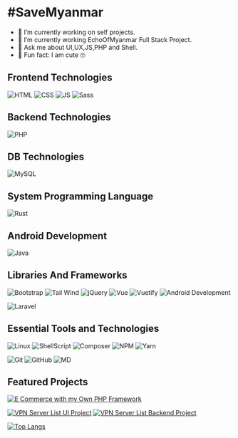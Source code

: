 <h1>#SaveMyanmar</h1>

- 🔭 I’m currently working on self projects.
- 🌱 I’m currently working EchoOfMyanmar Full Stack Project.
- 💬 Ask me about UI,UX,JS,PHP and Shell.
- 👀 Fun fact: I am cute 🙄

##  Frontend Technologies

![HTML](https://img.shields.io/badge/-HTML-000?style=plastic&logo=HTML5)
![CSS](https://img.shields.io/badge/-CSS-000?style=plastic&logo=CSS3&logoColor=1572B6)
![JS](https://img.shields.io/badge/-JavaScript-000?style=plastic&logo=JavaScript)
![Sass](https://img.shields.io/badge/-Sass-000?style=plastic&logo=Sass)


## Backend Technologies

![PHP](https://img.shields.io/badge/-PHP-000?style=plastic&logo=PHP)

## DB Technologies

![MySQL](https://img.shields.io/badge/-MySQL-000?style=plastic&logo=MySQL)

## System Programming Language

![Rust](https://img.shields.io/badge/-Rust-000?style=plastic&logo=Rust)

## Android Development

![Java](https://img.shields.io/badge/-Java-000?style=plastic&logo=Java&logoColor=007396)


## Libraries And Frameworks

![Bootstrap](https://img.shields.io/badge/-Bootstrap-000?style=plastic&logo=Bootstrap)
![Tail Wind](https://img.shields.io/badge/-Tail_Wind-000?style=plastic&logo=Tailwind-CSS)
![jQuery](https://img.shields.io/badge/-jQuery-000?style=plastic&logo=jQuery&logoColor=0769AD)
![Vue](https://img.shields.io/badge/-Vue.js-000?style=plastic&logo=Vue.js&logoColor=4FC08D)
![Vuetify](https://img.shields.io/badge/-Vuetify-000?style=plastic&logo=Vuetify&logoColor=1867C0)
![Android Development](https://img.shields.io/badge/-Android-000?style=plastic&logo=android&logoColor=3DDC84)


![Laravel](https://img.shields.io/badge/-Laravel-000?style=plastic&logo=Laravel)

## Essential Tools and Technologies

![Linux](https://img.shields.io/badge/-Linux-000?style=plastic&logo=Linux)
![ShellScript](https://img.shields.io/badge/-ShellScript-000?style=plastic&logo=Shell)
![Composer](https://img.shields.io/badge/-Composer-000?style=plastic&logo=Composer)
![NPM](https://img.shields.io/badge/-NPM-000?style=plastic&logo=NPM)
![Yarn](https://img.shields.io/badge/-Yarn-000?style=plastic&logo=Yarn)

![Git](https://img.shields.io/badge/-Git-000?style=plastic&logo=Git)
![GitHub](https://img.shields.io/badge/-GitHub-000?style=plastic&logo=GitHub)
![MD](https://img.shields.io/badge/-MarkDown-000?style=plastic&logo=Markdown)

## Featured Projects

[![E Commerce with my Own PHP Framework](https://img.shields.io/badge/-E_Commerence_with_My_Own_PHP_Framework-000?style=plastic)](https://github.com/amm834/E-commerce)

[![VPN Server List UI Project](https://img.shields.io/badge/-VPN_Servers_List_UI-000?style=plastic)](https://mmcyberyouth.github.io/VPNList_UI/)
[![VPN Server List Backend Project](https://img.shields.io/badge/-VPN_Servers_List_Backend-000?style=plastic)](https://github.com/mmcyberyouth/mcy_vpn)


[![Top Langs](https://github-readme-stats.vercel.app/api/top-langs/?username=amm834&layout=compact&theme=dracula&langs_count=20)](https://github.com/anuraghazra/github-readme-stats)
